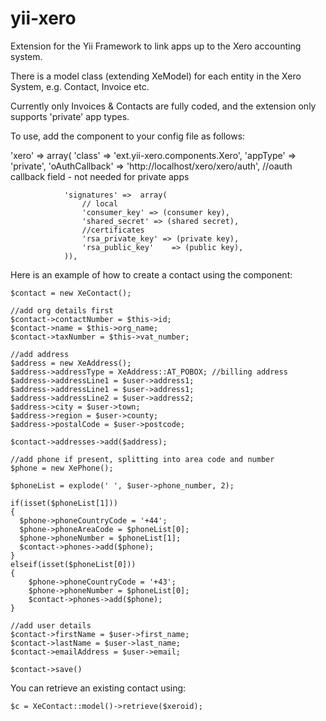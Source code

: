 yii-xero
========

Extension for the Yii Framework to link apps up to the Xero accounting system.  

There is a model class (extending XeModel) for each entity in the Xero System, e.g. Contact, Invoice etc.

Currently only Invoices & Contacts are fully coded, and the extension only supports 'private' app types.


To use, add the component to your config file as follows:


'xero' => array(
                'class' => 'ext.yii-xero.components.Xero',
                'appType' => 'private',
                'oAuthCallback' => 'http://localhost/xero/xero/auth', //oauth callback field - not needed for private apps

                'signatures' =>  array(
                    // local
                    'consumer_key' => (consumer key),
                    'shared_secret' => (shared secret),
                    //certificates
                    'rsa_private_key' => (private key),
                    'rsa_public_key'	=> (public key),
                )),

Here is an example of how to create a contact using the component:

    
    $contact = new XeContact();

    //add org details first
    $contact->contactNumber = $this->id;
    $contact->name = $this->org_name;
    $contact->taxNumber = $this->vat_number;

    //add address
    $address = new XeAddress();
    $address->addressType = XeAddress::AT_POBOX; //billing address
    $address->addressLine1 = $user->address1;
    $address->addressLine1 = $user->address1;
    $address->addressLine2 = $user->address2;
    $address->city = $user->town;
    $address->region = $user->county;
    $address->postalCode = $user->postcode;

    $contact->addresses->add($address);

    //add phone if present, splitting into area code and number
    $phone = new XePhone();

    $phoneList = explode(' ', $user->phone_number, 2);
    
    if(isset($phoneList[1]))
    {
      $phone->phoneCountryCode = '+44';
      $phone->phoneAreaCode = $phoneList[0];
      $phone->phoneNumber = $phoneList[1];
      $contact->phones->add($phone);
    }
    elseif(isset($phoneList[0]))
    {
        $phone->phoneCountryCode = '+43';
        $phone->phoneNumber = $phoneList[0];
        $contact->phones->add($phone);
    }

    //add user details
    $contact->firstName = $user->first_name;
    $contact->lastName = $user->last_name;
    $contact->emailAddress = $user->email;
    
    $contact->save()
    
    
You can retrieve an existing contact using:

    $c = XeContact::model()->retrieve($xeroid);
    
